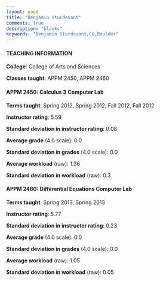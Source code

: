 ```yaml
---
layout: page
title: "Benjamin Sturdevant" 
comments: true
description: "blanks"
keywords: "Benjamin Sturdevant,CU,Boulder"
---
```

<head>
<script src="https://ajax.googleapis.com/ajax/libs/jquery/2.1.3/jquery.min.js"></script>
<script src="https://dl.dropboxusercontent.com/s/pc42nxpaw1ea4o9/highcharts.js?dl=0"></script>
<!-- <script src="../assets/js/highcharts.js"></script> -->
<style type="text/css">@font-face {
	font-family: "Bebas Neue";
	src: url(https://www.filehosting.org/file/details/544349/BebasNeue Regular.otf) format("opentype");
	}
	h1.Bebas { 
		font-family: "Bebas Neue", Verdana, Tahoma;
	}
</style>
</head>
	   
#### TEACHING INFORMATION

**College**: College of Arts and Sciences

**Classes taught**: APPM 2450, APPM 2460

#### APPM 2450: Calculus 3 Computer Lab

**Terms taught**: Spring 2012, Spring 2012, Fall 2012, Fall 2012

**Instructor rating**: 5.59

**Standard deviation in instructor rating**: 0.08

**Average grade** (4.0 scale): 0.0

**Standard deviation in grades** (4.0 scale): 0.0

**Average workload** (raw): 1.36

**Standard deviation in workload** (raw): 0.3

#### APPM 2460: Differential Equations Computer Lab

**Terms taught**: Spring 2013, Spring 2013

**Instructor rating**: 5.77

**Standard deviation in instructor rating**: 0.23

**Average grade** (4.0 scale): 0.0

**Standard deviation in grades** (4.0 scale): 0.0

**Average workload** (raw): 1.05

**Standard deviation in workload** (raw): 0.05

